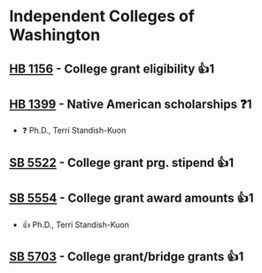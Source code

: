 # Independent Colleges of Washington

## [HB 1156](/bill/2023-24/hb/1156/) - College grant eligibility 👍1  

## [HB 1399](/bill/2023-24/hb/1399/) - Native American scholarships   ❓1
* ❓ Ph.D., Terri Standish-Kuon

## [SB 5522](/bill/2023-24/sb/5522/) - College grant prg. stipend 👍1  

## [SB 5554](/bill/2023-24/sb/5554/) - College grant award amounts 👍1  
* 👍 Ph.D., Terri Standish-Kuon

## [SB 5703](/bill/2023-24/sb/5703/) - College grant/bridge grants 👍1  